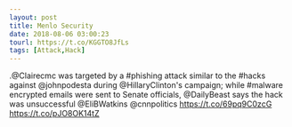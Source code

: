 ```yaml
---
layout: post
title: Menlo Security
date: 2018-08-06 03:00:23
tourl: https://t.co/KGGTO8JfLs
tags: [Attack,Hack]
---
```

.@Clairecmc was targeted by a #phishing attack similar to the #hacks against @johnpodesta during @HillaryClinton's campaign; while #malware encrypted emails were sent to Senate officials, @DailyBeast says the hack was unsuccessful @EliBWatkins @cnnpolitics https://t.co/69pq9C0zcG https://t.co/pJO8OK14tZ